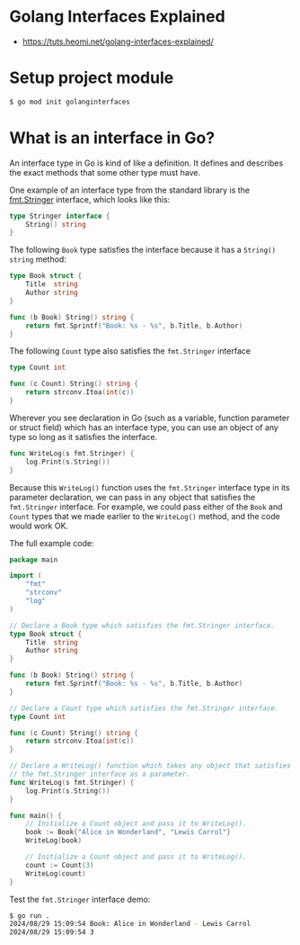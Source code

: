 # Golang Interfaces Explained
* https://tuts.heomi.net/golang-interfaces-explained/


# Setup project module
```bash
$ go mod init golanginterfaces
```

# What is an interface in Go?

An interface type in Go is kind of like a definition. It defines and describes the exact methods that some other type must have.

One example of an interface type from the standard library is the [fmt.Stringer](https://pkg.go.dev/fmt/#Stringer) interface, which looks like this:
```go
type Stringer interface {
    String() string
}
```

The following `Book` type satisfies the interface because it has a `String() string` method:
```go
type Book struct {
    Title  string
    Author string
}

func (b Book) String() string {
    return fmt.Sprintf("Book: %s - %s", b.Title, b.Author)
}
```

The following `Count` type also satisfies the `fmt.Stringer` interface
```go
type Count int

func (c Count) String() string {
    return strconv.Itoa(int(c))
}
```

Wherever you see declaration in Go (such as a variable, function parameter or struct field) which has an interface type, you can use an object of any type so long as it satisfies the interface.
```go
func WriteLog(s fmt.Stringer) {
    log.Print(s.String())
}
```

Because this `WriteLog()` function uses the `fmt.Stringer` interface type in its parameter declaration, we can pass in any object that satisfies the `fmt.Stringer` interface. For example, we could pass either of the `Book` and `Count` types that we made earlier to the `WriteLog()` method, and the code would work OK.

The full example code:
```go
package main

import (
    "fmt"
    "strconv"
    "log"
)

// Declare a Book type which satisfies the fmt.Stringer interface.
type Book struct {
    Title  string
    Author string
}

func (b Book) String() string {
    return fmt.Sprintf("Book: %s - %s", b.Title, b.Author)
}

// Declare a Count type which satisfies the fmt.Stringer interface.
type Count int

func (c Count) String() string {
    return strconv.Itoa(int(c))
}

// Declare a WriteLog() function which takes any object that satisfies
// the fmt.Stringer interface as a parameter.
func WriteLog(s fmt.Stringer) {
    log.Print(s.String())
}

func main() {
    // Initialize a Count object and pass it to WriteLog().
    book := Book{"Alice in Wonderland", "Lewis Carrol"}
    WriteLog(book)

    // Initialize a Count object and pass it to WriteLog().
    count := Count(3)
    WriteLog(count)
}
```

Test the `fmt.Stringer` interface demo:
```bash
$ go run .
2024/08/29 15:09:54 Book: Alice in Wonderland - Lewis Carrol
2024/08/29 15:09:54 3
```